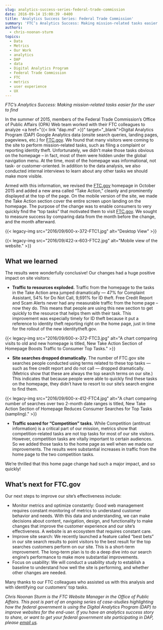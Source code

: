 ```yaml
---
slug: analytics-success-series-federal-trade-commission
date: 2016-09-14 15:00:39 -0400
title: 'Analytics Success Series: Federal Trade Commission'
summary: 'FTC’s Analytics Success: Making mission-related tasks easier for the user to find In the summer of  2015, members of the Federal Trade Commission’s Office of Public Affairs (OPA) Web team worked with their FTC colleagues to analyze Digital Analytics Program (DAP) Google Analytics data (onsite search queries, landing pages, pageviews, etc.) for FTC.gov. We found'
authors:
  - chris-noonan-sturm
topics:
  - Data
  - Metrics
  - Our Work
  - analytics
  - DAP
  - data
  - Digital Analytics Program
  - Federal Trade Commission
  - FTC
  - metrics
  - user experience
  - UX
---
```


_FTC’s Analytics Success: Making mission-related tasks easier for the user to find_

In the summer of  2015, members of the Federal Trade Commission’s Office of Public Affairs (OPA) Web team worked with their FTC colleagues to analyze <a href="{{< link "dap.md" >}}" target="_blank">Digital Analytics Program</a> (DAP) Google Analytics data (onsite search queries, landing pages, pageviews, etc.) for <a href="https://www.ftc.gov/" target="_blank">FTC.gov</a>. We found that many visitors were coming to the site to perform mission-related tasks, such as filing a complaint or reporting identity theft. Unfortunately, we didn’t make those tasks obvious on the homepage – in fact, most of them were hidden under the global navigation menu. At the time, most of the homepage was informational, not task- or customer-oriented. In addition to the data analysis, we also conducted internal interviews to learn about any other tasks we should make more visible.

Armed with this information, we revised the <a href="https://www.ftc.gov/" target="_blank">FTC.gov</a> homepage in October 2015 and added a new area called “Take Action,” cleanly and prominently displayed at the top of the page. On the mobile version of the site, we made the Take Action section cover the entire screen upon landing on the homepage. The purpose of the change was to enable consumers to very quickly find the “top tasks” that motivated them to visit <a href="https://www.ftc.gov/" target="_blank">FTC.gov</a>. We sought to measure success by comparing data from the month before the change, and the month afterward.

{{< legacy-img src="2016/09/600-x-372-FTC1.jpg" alt="Desktop View" >}}

{{< legacy-img src="2016/09/422-x-603-FTC2.jpg" alt="Mobile view of the website." >}}

## What we learned

The results were wonderfully conclusive! Our changes had a huge positive impact on site visitors:

  * **Traffic to resources exploded.** Traffic from the homepage to the tasks in the Take Action area jumped dramatically &#8212; 47% for Complaint Assistant, 54% for Do Not Call, 9,691% for ID theft. Free Credit Report and Scam Alerts never had any measurable traffic from the home page – now they do. This means that people are using this new section to get quickly to the resource that helps them with their task. This improvement was especially timely for ID theft because it put a reference to identity theft reporting right on the home page, just in time for the rollout of the new identitytheft.gov.

{{< legacy-img src="2016/09/600-x-372-FTC3.jpg" alt="A chart comparing visits to old and new homepage is titled, New Take Action Section of Homepage Boosts Traffic to Consumer Top Tasks." >}}

  * **Site searches dropped dramatically.** The number of FTC.gov site searches people conducted using terms related to these top tasks &#8212;  such as free credit report and do not call &#8212; dropped dramatically. (Metrics show that these are always the top search terms on our site.) This indicates that because people were able to quickly find these tasks on the homepage, they didn’t have to resort to our site’s search engine to find them.

{{< legacy-img src="2016/09/600-x-412-FTC4.jpg" alt="A chart comparing number of searches over two 2-month date ranges is titled, New Take Action Section of Homepage Reduces Consumer Searches for Top Tasks (sampling)." >}}

  * **Traffic soared for “Competition” tasks.** While Competition (antitrust information) is a critical part of our mission, metrics show that competition-related tasks are not top tasks for most of our site visitors. However, competition tasks are vitally important to certain audiences. So we added those tasks to the home page as well when we made our improvements. The results were substantial increases in traffic from the home page to the two competition tasks.

We’re thrilled that this home page change had such a major impact, and so quickly!

## What’s next for FTC.gov

Our next steps to improve our site’s effectiveness include:

  * Monitor metrics and optimize constantly: Good web management requires constant monitoring of metrics to understand customer behavior and needs. With this data and understanding, we can make decisions about content, navigation, design, and functionality to make changes that improve the customer experience and our site’s effectiveness. A website is an ecosystem that requires constant care.
  * Improve site search: We recently launched a feature called “best bets” in our site search results to point visitors to the best result for the top searches customers perform on our site. This is a short-term improvement. The long-term plan is to do a deep dive into our search engine’s performance to make more substantial improvements.
  * Focus on usability: We will conduct a usability study to establish a baseline to understand how well the site is performing, and whether other changes are needed.

Many thanks to our FTC colleagues who assisted us with this analysis and with identifying our customers’ top tasks.

 _Chris Noonan Sturm is the FTC Website Manager in the Office of Public Affairs._
_This post is part of an ongoing series of case-studies highlighting how the federal government is using the Digital Analytics Program (DAP) to improve websites for the end-user. If you have an analytics success story to share, or want to get your federal government site participating in DAP, please <a href="mailto:dap@support.digitalgov.gov" target="_blank">email us</a>._